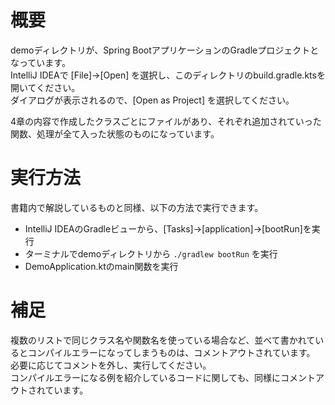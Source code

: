 # 概要
demoディレクトリが、Spring BootアプリケーションのGradleプロジェクトとなっています。  
IntelliJ IDEAで [File]->[Open] を選択し、このディレクトリのbuild.gradle.ktsを開いてください。  
ダイアログが表示されるので、[Open as Project] を選択してください。

4章の内容で作成したクラスごとにファイルがあり、それぞれ追加されていった関数、処理が全て入った状態のものになっています。

# 実行方法
書籍内で解説しているものと同様、以下の方法で実行できます。

- IntelliJ IDEAのGradleビューから、[Tasks]->[application]->[bootRun]を実行
- ターミナルでdemoディレクトリから ```./gradlew bootRun``` を実行
- DemoApplication.ktのmain関数を実行

# 補足
複数のリストで同じクラス名や関数名を使っている場合など、並べて書かれているとコンパイルエラーになってしまうものは、コメントアウトされています。  
必要に応じてコメントを外し、実行してください。  
コンパイルエラーになる例を紹介しているコードに関しても、同様にコメントアウトされています。
